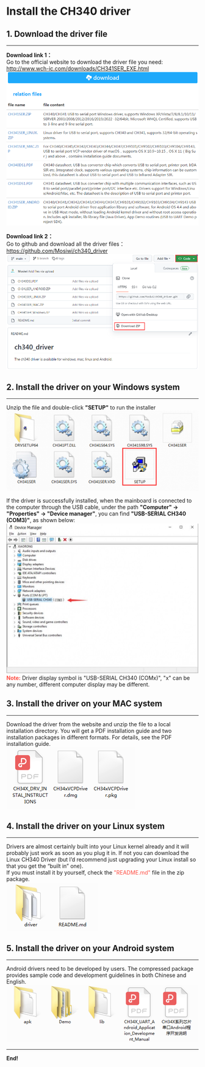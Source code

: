 # Install the CH340 driver
## 1. Download the driver file      
------------------------------
**Download link 1：**  
Go to the official website to download the driver file you need: <http://www.wch-ic.com/downloads/CH341SER_EXE.html>  
![Img](../../_static/resource/ch340/img/1img.png)     

**Download link 2：**  
Go to github and download all the driver files：<https://github.com/Mosiwi/ch340_driver>
![Img](../../_static/resource/ch340/img/2img.png)  

## 2. Install the driver on your Windows system     
-----------------------------------------------
Unzip the file and double-click **"SETUP"** to run the installer  
![Img](../../_static/resource/ch340/img/3img.png)  

If the driver is successfully installed, when the mainboard is connected to the computer through the USB cable, under the path **"Computer" -> "Properties" -> "Device manager"**, you can find **"USB-SERIAL CH340 (COM3)"**, as shown below:  
![Img](../../_static/resource/ch340/img/4img.jpg)  
<span style="color: rgb(255, 76, 65);">**Note:**</span> Driver display symbol is "USB-SERIAL CH340 (COMx)", "x" can be any number, different computer display may be different.  

## 3. Install the driver on your MAC system  
-------------------------------------------
Download the driver from the website and unzip the file to a local installation directory. You will get a PDF installation guide and two installation packages in different formats. For details, see the PDF installation guide.  
![Img](../../_static/resource/ch340/img/5img.png)  


## 4. Install the driver on your Linux system    
---------------------------------------------
Drivers are almost certainly built into your Linux kernel already and it will probably just work as soon as you plug it in.  If not you can download the Linux CH340 Driver (but I’d recommend just upgrading your Linux install so that you get the  “built in” one).  
If you must install it by yourself, check the <span style="color: rgb(255, 76, 65);">"README\.md"</span> file in the zip package.  
![Img](../../_static/resource/ch340/img/6img.png)  

## 5. Install the driver on your Android system     
-----------------------------------------------
Android drivers need to be developed by users. The compressed package provides sample code and development guidelines in both Chinese and English.  
![Img](../../_static/resource/ch340/img/7img.png)    

--------
**End!**